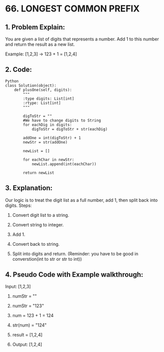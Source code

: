 # 66. LONGEST COMMON PREFIX
## 1. Problem Explain:
You are given a list of digits that represents a number. Add 1 to this number and return the result as a new list. 

Example: [1,2,3] → 123 + 1 = [1,2,4]

## 2. Code:
```
Python
class Solution(object):
    def plusOne(self, digits):
        """
        :type digits: List[int]
        :rtype: List[int]
        """

        digToStr = ""
        #We have to change digits to String
        for eachDig in digits:
            digToStr = digToStr + str(eachDig)

        addOne = int(digToStr) + 1
        newStr = str(addOne)

        newList = []

        for eachChar in newStr:
            newList.append(int(eachChar))

        return newList           
```
## 3. Explanation:
Our logic is to treat the digit list as a full number, add 1, then split back into digits.
Steps:

1. Convert digit list to a string.

2. Convert string to integer.

3. Add 1.

4. Convert back to string.

5. Split into digits and return.
   (Reminder: you have to be good in converstion(int to str or str to int))
## 4. Pseudo Code with Example walkthrough:
  Input: [1,2,3]

1. numStr = ""

2. numStr = "123"

3. num = 123 + 1 = 124

4. str(num) = "124"

5. result = [1,2,4]

6. Output: [1,2,4]
